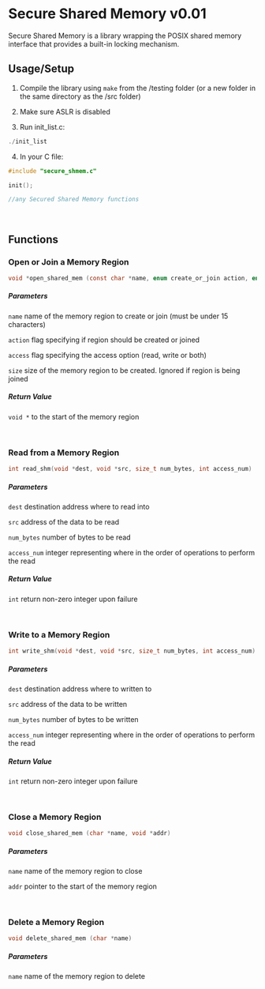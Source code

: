 # Secure Shared Memory v0.01 

Secure Shared Memory is a library wrapping the POSIX shared memory interface that provides a built-in locking mechanism.

## Usage/Setup

1. Compile the library using `make` from the /testing folder (or a new folder in the same directory as the /src folder)

2. Make sure ASLR is disabled

3. Run init_list.c:
```C
./init_list
```

4. In your C file:
```C
#include "secure_shmem.c"

init();

//any Secured Shared Memory functions
```

<br />

## Functions

### Open or Join a Memory Region

```C
void *open_shared_mem (const char *name, enum create_or_join action, enum access_options access, off_t size)
```
##### Parameters

```name``` name of the memory region to create or join (must be under 15 characters)

```action``` flag specifying if region should be created or joined

```access``` flag specifying the access option (read, write or both)

```size``` size of the memory region to be created. Ignored if region is being joined

##### Return Value

```void *``` to the start of the memory region

<br />

### Read from a Memory Region

```C
int read_shm(void *dest, void *src, size_t num_bytes, int access_num)
```
##### Parameters

```dest``` destination address where to read into

```src``` address of the data to be read

```num_bytes``` number of bytes to be read

```access_num``` integer representing where in the order of operations to perform the read

##### Return Value

```int``` return non-zero integer upon failure

<br />

### Write to a Memory Region

```C
int write_shm(void *dest, void *src, size_t num_bytes, int access_num)
```
##### Parameters

```dest``` destination address where to written to

```src``` address of the data to be written

```num_bytes``` number of bytes to be written

```access_num``` integer representing where in the order of operations to perform the read

##### Return Value

```int``` return non-zero integer upon failure

<br />

### Close a Memory Region

```C
void close_shared_mem (char *name, void *addr)
```
##### Parameters

```name``` name of the memory region to close

```addr``` pointer to the start of the memory region

<br />

### Delete a Memory Region

```C
void delete_shared_mem (char *name)
```
##### Parameters

```name``` name of the memory region to delete
